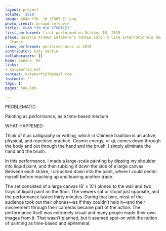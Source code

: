 ```yaml
---
layout: project
volume: '2019'
image: GUAN_YIN__10_(TURTLE).png
photo_credit: Arnaud Lefebvre
title: 'GUAN YIN #10 (TURTLE)'
first_performed: first performed on October 18, 2019
place: Galerie Arnaud Lefebvre’s TURTLE salon @ Cité Internationale des Arts, Paris,
  France
times_performed: performed once in 2019
contributor: katy martin
collaborators: []
home: Queens, NY
links:
- katymartin.net
contact: katymartin7@gmail.com
footnote: ''
tags: []
pages: 508-509

---
```


PROBLEMATIC:

Painting as performance, as a time-based medium

WHAT HAPPENED:

Think of it as calligraphy or writing, which in Chinese tradition is an active, physical, and repetitive practice. Cosmic energy, or qi, comes down through the body and out through the hand and the brush. I simply eliminate the hand and the brush.

In this performance, I made a large-scale painting by dipping my shoulder into liquid paint, and then rubbing it down the side of a large canvas. Between each stroke, I crouched down into the paint, where I could center myself before reaching up and leaving another trace.

The set consisted of a large canvas (6’ x 10’) pinned to the wall and two trays of liquid paint on the floor. The viewers sat or stood just opposite, and the performance lasted thirty minutes. During that time, most of the audience took out their phones—as if they couldn’t help it—and their involvement through their cameras became part of the action. The performance itself was extremely visual and many people made their own images from it. That wasn’t planned, but it seemed spot-on with the notion of painting as time-based and ephemeral.
